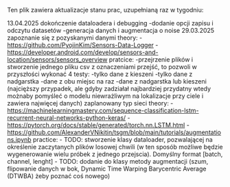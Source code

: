 Ten plik zawiera aktualizacje stanu prac, uzupełnianą raz w tygodniu:

13.04.2025
dokończenie dataloadera i debugging
	-dodanie opcji zapisu i odczytu datasetów
	-generacja danych i augmentacja o noise
29.03.2025
zapoznanie się z pozyskanymi danymi
  	theory:
		-https://github.com/PyojinKim/Sensors-Data-Logger
		-https://developer.android.com/develop/sensors-and-location/sensors/sensors_overview
  	pratcice:
		-przejrzenie plików i stworzenie jednego pliku csv z oznaczeniami przejść, to pozwoli w przyszłości wykonać 4 testy:
			-tylko dane z kieszeni
			-tylko dane z nadgarstka
			-dane z obu miejsc na raz
			-dane z nadgarstka lub kieszeni (najcięższy przypadek, ale gdyby zadziałał najbardziej przydatny wtedy możnaby pomyśleć o modelu niewrażliwym na lokalizacje przy ciele i zawiera najwięcej danych)
zaplanowany typ sieci
	theory:
		-https://machinelearningmastery.com/sequence-classification-lstm-recurrent-neural-networks-python-keras/
		-https://pytorch.org/docs/stable/generated/torch.nn.LSTM.html
		-https://github.com/AlexanderVNikitin/tsgm/blob/main/tutorials/augmentations.ipynb
	practice:
		- TODO: stworzenie klasy dataloader, pozwalającej na określenie zaczytanych plików losowej chwili (w ten sposób możliwe będzie wygenerowanie wielu próbek z jednego przejscia). Domyślny format [batch, channel, lenght] 
		- TODO: dodanie do klasy metody augmentacji (szum, flipowanie danych w bok, Dynamic Time Warping Barycentric Average (DTWBA) żeby poznać coś nowego)
	